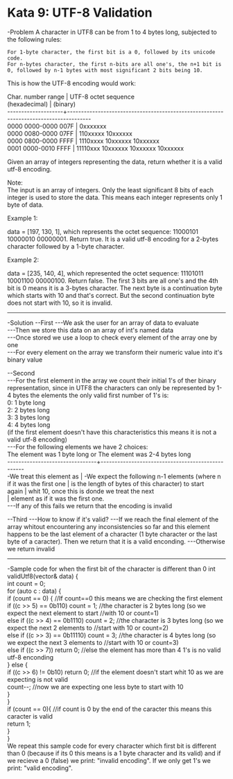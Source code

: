 # Kata 9: UTF-8 Validation

-Problem
A character in UTF8 can be from 1 to 4 bytes long, subjected to the following rules:  
  
    For 1-byte character, the first bit is a 0, followed by its unicode code.
    For n-bytes character, the first n-bits are all one's, the n+1 bit is 0, followed by n-1 bytes with most significant 2 bits being 10.
  
This is how the UTF-8 encoding would work:  

   Char. number range  |        UTF-8 octet sequence        
      (hexadecimal)    |              (binary)       
   --------------------+--------------------------------------------------------------------------------------       
   0000 0000-0000 007F | 0xxxxxxx 										 		
   0000 0080-0000 07FF | 110xxxxx 10xxxxxx  											
   0000 0800-0000 FFFF | 1110xxxx 10xxxxxx 10xxxxxx  										
   0001 0000-0010 FFFF | 11110xxx 10xxxxxx 10xxxxxx 10xxxxxx  									
   
Given an array of integers representing the data, return whether it is a valid utf-8 encoding.  
  
Note:  
The input is an array of integers. Only the least significant 8 bits of each integer is used to store the data. This means each integer represents only 1 byte of data.  
  
Example 1:  
  
data = [197, 130, 1], which represents the octet sequence: 11000101 10000010 00000001.    Return true.  It is a valid utf-8 encoding for a 2-bytes character followed by a 1-byte character.  
  
Example 2:  
  
data = [235, 140, 4], which represented the octet sequence: 11101011 10001100 00000100.    Return false.  The first 3 bits are all one's and the 4th bit is 0 means it is a 3-bytes character.  The next byte is a continuation byte which starts with 10 and that's correct.  But the second continuation byte does not start with 10, so it is invalid.

-----------------------------------------------------------------------------------------------------
-Solution
--First
---We ask the user for an array of data to evaluate  
---Then we store this data on an array of int's named data  
---Once stored we use a loop to check every element of the array one by one  
---For every element on the array we transform their numeric value into it's binary value  
  
--Second  
---For the first element in the array we count their initial 1's of ther binary representation, since in UTF8 the characters can only be represented by 1-4 bytes the elements the only valid first number of 1's is:  
		0: 1 byte long  
		2: 2 bytes long  
		3: 3 bytes long  
		4: 4 bytes long  
		(if the first element doesn't have this characteristics this means it is not a valid utf-8 encoding)  
---For the following elements we have 2 choices:  
	The element was 1 byte long		or 		The element was 2-4 bytes long  
	--------------------------------+--------------------------------------------------  
	-We treat this element as       | -We expect the following n-1 elements (where n  
	if it was the first one 	| is the length of bytes of this character) to start  
	again				| whit 10, once this is donde we treat the next  
				  	| element as if it was the first one.  
---If any of this fails we return that the encoding is invalid 
  
--Third
---How to know if it's valid?
---If we reach the final element of the array whitout encountering any inconsistencies so far and this element happens to be the last element of a character (1 byte character or the last byte of a caracter). Then we return that it is a valid enconding.
---Otherwise we return invalid

-----------------------------------------------------------------------------------
-Sample code for when the first bit of the character is different than 0
int validUtf8(vector<int>& data) {  
	int count = 0;    
    for (auto c : data) {    
        if (count == 0) {  							 //If count==0 this means we are checking the first element  
            if ((c >> 5) == 0b110) count = 1;        //the character is 2 bytes long (so we expect the next element to start   								//with 10 or count=1)  
            else if ((c >> 4) == 0b1110) count = 2;  //the character is 3 bytes long (so we expect the next 2 elements to   								//start with 10 or count=2)  
            else if ((c >> 3) == 0b11110) count = 3; //the character is 4 bytes long (so we expect the next 3 elements to   								//start with 10 or count=3)  
            else if ((c >> 7)) return 0;  	     //else the element has more than 4 1's is no valid utf-8 enconding  
        } else {  
            if ((c >> 6) != 0b10) return 0; 	     //if the element doesn't start whit 10 as we are expecting is not valid  
            count--;  				     //now we are expecting one less byte to start with 10  
        }  
    }  
        if (count == 0){			    //if count is 0 by the end of the caracter this means this caracter is valid  
        	return 1;  
        }  
}   
We repeat this sample code for every character which first bit is different than 0 (because if its 0 this means is a 1 byte character and its valid) and if we recieve a 0 (false) we print: "invalid encoding". If we only get 1's we print: "valid encoding".
